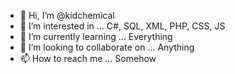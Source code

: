 - 👋 Hi, I’m @kidchemical
- 👀 I’m interested in ... C#, SQL, XML, PHP, CSS, JS
- 🌱 I’m currently learning ... Everything
- 💞️ I’m looking to collaborate on ... Anything
- 📫 How to reach me ... Somehow

<!---
kidchemical/kidchemical is a ✨ special ✨ repository because its `README.md` (this file) appears on your GitHub profile.
You can click the Preview link to take a look at your changes.
--->
